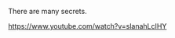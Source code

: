 There are many secrets.

<a href="https://www.youtube.com/watch?v=slanahLcIHY" target="_blank">https://www.youtube.com/watch?v=slanahLcIHY</a>
